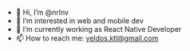 - 👋 Hi, I’m @nrlnv
- 👀 I’m interested in web and mobile dev
- 🌱 I’m currently working as React Native Developer
- 📫 How to reach me: yeldos.ktl@gmail.com

<!---
nrlnv/nrlnv is a ✨ special ✨ repository because its `README.md` (this file) appears on your GitHub profile.
You can click the Preview link to take a look at your changes.
--->
